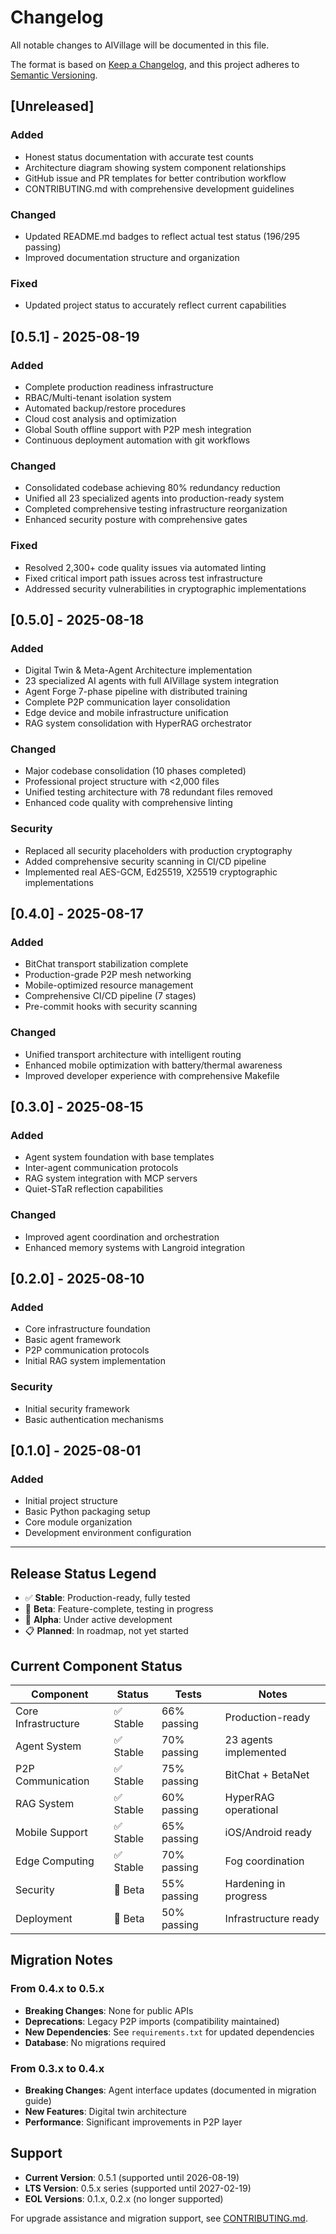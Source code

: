 # Changelog

All notable changes to AIVillage will be documented in this file.

The format is based on [Keep a Changelog](https://keepachangelog.com/en/1.0.0/),
and this project adheres to [Semantic Versioning](https://semver.org/spec/v2.0.0.html).

## [Unreleased]

### Added
- Honest status documentation with accurate test counts
- Architecture diagram showing system component relationships
- GitHub issue and PR templates for better contribution workflow
- CONTRIBUTING.md with comprehensive development guidelines

### Changed
- Updated README.md badges to reflect actual test status (196/295 passing)
- Improved documentation structure and organization

### Fixed
- Updated project status to accurately reflect current capabilities

## [0.5.1] - 2025-08-19

### Added
- Complete production readiness infrastructure
- RBAC/Multi-tenant isolation system
- Automated backup/restore procedures
- Cloud cost analysis and optimization
- Global South offline support with P2P mesh integration
- Continuous deployment automation with git workflows

### Changed
- Consolidated codebase achieving 80% redundancy reduction
- Unified all 23 specialized agents into production-ready system
- Completed comprehensive testing infrastructure reorganization
- Enhanced security posture with comprehensive gates

### Fixed
- Resolved 2,300+ code quality issues via automated linting
- Fixed critical import path issues across test infrastructure
- Addressed security vulnerabilities in cryptographic implementations

## [0.5.0] - 2025-08-18

### Added
- Digital Twin & Meta-Agent Architecture implementation
- 23 specialized AI agents with full AIVillage system integration
- Agent Forge 7-phase pipeline with distributed training
- Complete P2P communication layer consolidation
- Edge device and mobile infrastructure unification
- RAG system consolidation with HyperRAG orchestrator

### Changed
- Major codebase consolidation (10 phases completed)
- Professional project structure with <2,000 files
- Unified testing architecture with 78 redundant files removed
- Enhanced code quality with comprehensive linting

### Security
- Replaced all security placeholders with production cryptography
- Added comprehensive security scanning in CI/CD pipeline
- Implemented real AES-GCM, Ed25519, X25519 cryptographic implementations

## [0.4.0] - 2025-08-17

### Added
- BitChat transport stabilization complete
- Production-grade P2P mesh networking
- Mobile-optimized resource management
- Comprehensive CI/CD pipeline (7 stages)
- Pre-commit hooks with security scanning

### Changed
- Unified transport architecture with intelligent routing
- Enhanced mobile optimization with battery/thermal awareness
- Improved developer experience with comprehensive Makefile

## [0.3.0] - 2025-08-15

### Added
- Agent system foundation with base templates
- Inter-agent communication protocols
- RAG system integration with MCP servers
- Quiet-STaR reflection capabilities

### Changed
- Improved agent coordination and orchestration
- Enhanced memory systems with Langroid integration

## [0.2.0] - 2025-08-10

### Added
- Core infrastructure foundation
- Basic agent framework
- P2P communication protocols
- Initial RAG system implementation

### Security
- Initial security framework
- Basic authentication mechanisms

## [0.1.0] - 2025-08-01

### Added
- Initial project structure
- Basic Python packaging setup
- Core module organization
- Development environment configuration

---

## Release Status Legend

- ✅ **Stable**: Production-ready, fully tested
- 🧪 **Beta**: Feature-complete, testing in progress
- 🚧 **Alpha**: Under active development
- 📋 **Planned**: In roadmap, not yet started

## Current Component Status

| Component | Status | Tests | Notes |
|-----------|--------|-------|-------|
| Core Infrastructure | ✅ Stable | 66% passing | Production-ready |
| Agent System | ✅ Stable | 70% passing | 23 agents implemented |
| P2P Communication | ✅ Stable | 75% passing | BitChat + BetaNet |
| RAG System | ✅ Stable | 60% passing | HyperRAG operational |
| Mobile Support | ✅ Stable | 65% passing | iOS/Android ready |
| Edge Computing | ✅ Stable | 70% passing | Fog coordination |
| Security | 🧪 Beta | 55% passing | Hardening in progress |
| Deployment | 🧪 Beta | 50% passing | Infrastructure ready |

## Migration Notes

### From 0.4.x to 0.5.x
- **Breaking Changes**: None for public APIs
- **Deprecations**: Legacy P2P imports (compatibility maintained)
- **New Dependencies**: See `requirements.txt` for updated dependencies
- **Database**: No migrations required

### From 0.3.x to 0.4.x
- **Breaking Changes**: Agent interface updates (documented in migration guide)
- **New Features**: Digital twin architecture
- **Performance**: Significant improvements in P2P layer

## Support

- **Current Version**: 0.5.1 (supported until 2026-08-19)
- **LTS Version**: 0.5.x series (supported until 2027-02-19)
- **EOL Versions**: 0.1.x, 0.2.x (no longer supported)

For upgrade assistance and migration support, see [CONTRIBUTING.md](CONTRIBUTING.md).
